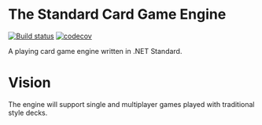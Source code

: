 # The Standard Card Game Engine 
[![Build status](https://ci.appveyor.com/api/projects/status/0dutuwy3gl79i1sa?svg=true)](https://ci.appveyor.com/project/monty0018/cardgameengine)
 [![codecov](https://codecov.io/gh/monty0018/CardGameEngine/branch/master/graph/badge.svg)](https://codecov.io/gh/monty0018/CardGameEngine)


A playing card game engine written in .NET Standard.

# Vision
The engine will support single and multiplayer games played with traditional style decks.
